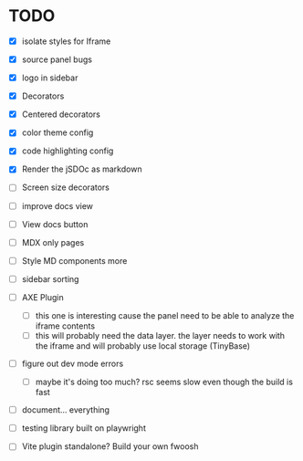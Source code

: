 # TODO

- [x] isolate styles for Iframe
- [x] source panel bugs
- [x] logo in sidebar
- [x] Decorators
- [x] Centered decorators
- [x] color theme config
- [x] code highlighting config
- [x] Render the jSDOc as markdown

- [ ] Screen size decorators
- [ ] improve docs view
- [ ] View docs button
- [ ] MDX only pages
- [ ] Style MD components more
- [ ] sidebar sorting
- [ ] AXE Plugin
  - [ ] this one is interesting cause the panel need to be able to analyze the iframe contents
  - [ ] this will probably need the data layer. the layer needs to work with the iframe and will probably use local storage (TinyBase)
- [ ] figure out dev mode errors
  - [ ] maybe it's doing too much? rsc seems slow even though the build is fast
- [ ] document... everything

- [ ] testing library built on playwright
- [ ] Vite plugin standalone? Build your own fwoosh
